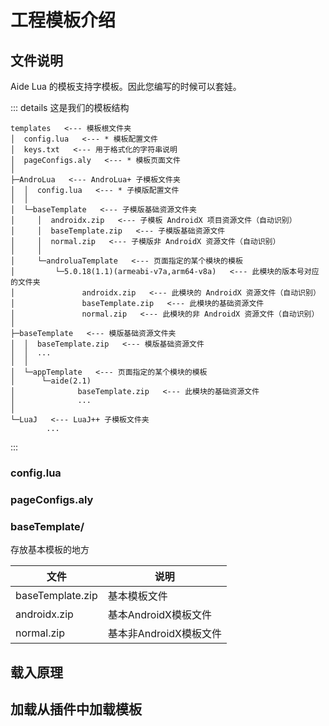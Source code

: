# 工程模板介绍
## 文件说明
Aide Lua 的模板支持字模板。因此您编写的时候可以套娃。

::: details 这是我们的模板结构

    templates   <--- 模板根文件夹
    │  config.lua   <--- * 模板配置文件
    │  keys.txt   <--- 用于格式化的字符串说明
    │  pageConfigs.aly   <--- * 模板页面文件
    │
    ├─AndroLua   <--- AndroLua+ 子模板文件夹
    │  │  config.lua   <--- * 子模版配置文件
    │  │
    │  └─baseTemplate   <--- 子模版基础资源文件夹
    │     │  androidx.zip   <--- 子模板 AndroidX 项目资源文件（自动识别）
    │     │  baseTemplate.zip   <--- 子模版基础资源文件
    │     │  normal.zip   <--- 子模版非 AndroidX 资源文件（自动识别）
    │     │
    │     └─androluaTemplate   <--- 页面指定的某个模块的模板
    │         └─5.0.18(1.1)(armeabi-v7a,arm64-v8a)   <--- 此模块的版本号对应的文件夹
    │               androidx.zip   <--- 此模块的 AndroidX 资源文件（自动识别）
    │               baseTemplate.zip   <--- 此模块的基础资源文件
    │               normal.zip   <--- 此模块的非 AndroidX 资源文件（自动识别）
    │
    ├─baseTemplate   <--- 模版基础资源文件夹
    │  │  baseTemplate.zip   <--- 模版基础资源文件
    │  │  ...
    │  │
    │  └─appTemplate   <--- 页面指定的某个模块的模板
    │      └─aide(2.1)
    │              baseTemplate.zip   <--- 此模块的基础资源文件
    │              ...
    │
    └─LuaJ   <--- LuaJ++ 子模板文件夹
            ...

:::
### config.lua

### pageConfigs.aly

### baseTemplate/
存放基本模板的地方

| 文件 | 说明 |
| ---- | ---- |
| baseTemplate.zip | 基本模板文件 |
| androidx.zip | 基本AndroidX模板文件|
| normal.zip | 基本非AndroidX模板文件 |

## 载入原理

## 加载从插件中加载模板

